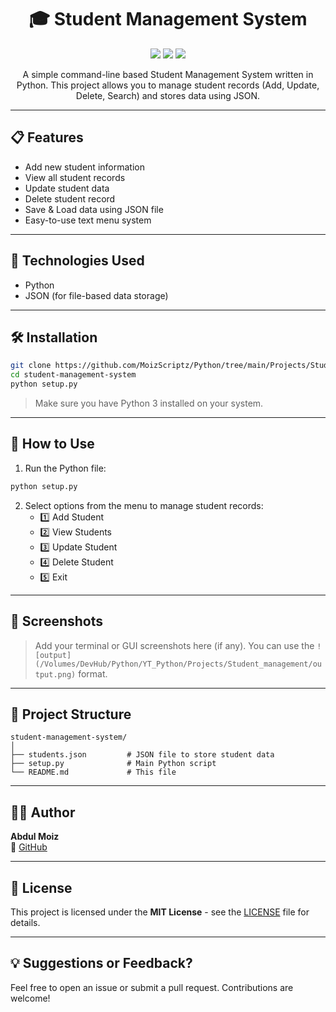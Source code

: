 
<h1 align="center">🎓 Student Management System</h1>

<p align="center">
  <img src="https://img.shields.io/badge/Python-3.10-blue?style=for-the-badge&logo=python" />
  <img src="https://img.shields.io/badge/Status-Active-brightgreen?style=for-the-badge" />
  <img src="https://img.shields.io/badge/Project-Type-CLI%20App-orange?style=for-the-badge" />
</p>

<p align="center">
  A simple command-line based Student Management System written in Python. This project allows you to manage student records (Add, Update, Delete, Search) and stores data using JSON.
</p>

---

## 📋 Features

- Add new student information
- View all student records
- Update student data
- Delete student record
- Save & Load data using JSON file
- Easy-to-use text menu system

---

## 🧰 Technologies Used

- Python
- JSON (for file-based data storage)

---

## 🛠️ Installation

```bash
git clone https://github.com/MoizScriptz/Python/tree/main/Projects/Student_management
cd student-management-system
python setup.py
```

> Make sure you have Python 3 installed on your system.

---

## 🚀 How to Use

1. Run the Python file:
```bash
python setup.py
```
2. Select options from the menu to manage student records:
   - 1️⃣ Add Student
   - 2️⃣ View Students
   - 3️⃣ Update Student
   - 4️⃣ Delete Student
   - 5️⃣ Exit

---

## 📸 Screenshots

> Add your terminal or GUI screenshots here (if any).
> You can use the `![output](/Volumes/DevHub/Python/YT_Python/Projects/Student_management/output.png)` format.

---

## 📁 Project Structure

```
student-management-system/
│
├── students.json         # JSON file to store student data
├── setup.py              # Main Python script
└── README.md             # This file
```

---

## 👨‍💻 Author

**Abdul Moiz**  
🔗 [GitHub](https://github.com/MoizScriptz)  

---

## 📜 License

This project is licensed under the **MIT License** - see the [LICENSE](LICENSE) file for details.

---

## 💡 Suggestions or Feedback?

Feel free to open an issue or submit a pull request. Contributions are welcome!
